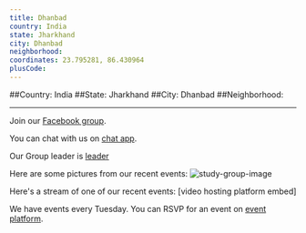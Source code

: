 ```yaml
---
title: Dhanbad
country: India
state: Jharkhand
city: Dhanbad
neighborhood: 
coordinates: 23.795281, 86.430964
plusCode:
---
```


##Country: India
##State: Jharkhand
##City: Dhanbad
##Neighborhood: 
*****
Join our [Facebook group](https://www.facebook.com/groups/free.code.camp.Dhanbad).

You can chat with us on [chat app]().

Our Group leader is [leader]()

Here are some pictures from our recent events:
![study-group-image]()

Here's a stream of one of our recent events:
[video hosting platform embed]

We have events every Tuesday. You can RSVP for an event on [event platform]().
